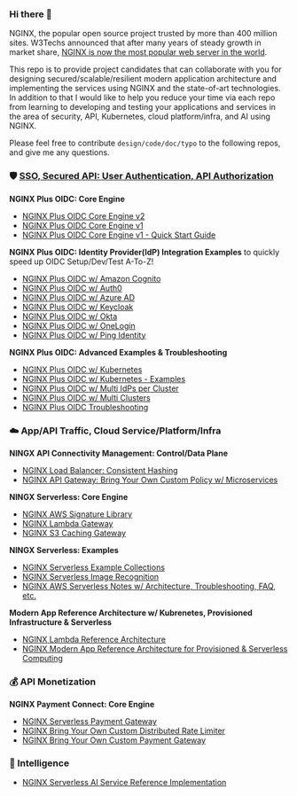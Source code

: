 ### Hi there 👋
NGINX, the popular open source project trusted by more than 400 million sites. W3Techs announced that after many years of steady growth in market share, [NGINX is now the most popular web server in the world](https://www.nginx.com/blog/now-worlds-1-web-server-nginx-looks-forward-to-even-brighter-future/).

This repo is to provide project candidates that can collaborate with you for designing secured/scalable/resilient modern application architecture and implementing the services using NGINX and the state-of-art technologies. In addition to that I would like to help you reduce your time via each repo from learning to developing and testing your applications and services in the area of security, API, Kubernetes, cloud platform/infra, and AI using NGINX.

Please feel free to contribute `design/code/doc/typo` to the following repos, and give me any questions.


### 🛡️ [SSO, Secured API: User Authentication, API Authorization](https://github.com/nginx-openid-connect)

**NGINX Plus OIDC: Core Engine**
- [NGINX Plus OIDC Core Engine v2](https://github.com/nginx-openid-connect/nginx-oidc-core)
- [NGINX Plus OIDC Core Engine v1](https://github.com/nginx-openid-connect/nginx-oidc-core-v1)
- [NGINX Plus OIDC Core Engine v1 - Quick Start Guide](https://github.com/nginx-openid-connect/nginx-oidc-examples/blob/main/001-oidc-local-test)

**NGINX Plus OIDC: Identity Provider(IdP) Integration Examples** to quickly speed up OIDC Setup/Dev/Test A-To-Z!
- [NGINX Plus OIDC w/ Amazon Cognito](https://github.com/nginx-openid-connect/nginx-oidc-amazon-cognito)
- [NGINX Plus OIDC w/ Auth0](https://github.com/nginx-openid-connect/nginx-oidc-auth0)
- [NGINX Plus OIDC w/ Azure AD](https://github.com/nginx-openid-connect/nginx-oidc-azure-ad)
- [NGINX Plus OIDC w/ Keycloak](https://github.com/nginx-openid-connect/nginx-oidc-keycloak)
- [NGINX Plus OIDC w/ Okta](https://github.com/nginx-openid-connect/nginx-oidc-okta)
- [NGINX Plus OIDC w/ OneLogin](https://github.com/nginx-openid-connect/nginx-oidc-onelogin)
- [NGINX Plus OIDC w/ Ping Identity](https://github.com/nginx-openid-connect/nginx-oidc-ping-identity)

**NGINX Plus OIDC: Advanced Examples & Troubleshooting**
- [NGINX Plus OIDC w/ Kubernetes](https://github.com/nginx-openid-connect/nginx-oidc-kubernetes)
- [NGINX Plus OIDC w/ Kubernetes - Examples](https://github.com/nginx-openid-connect/nginx-oidc-k8s-examples)
- [NGINX Plus OIDC w/ Multi IdPs per Cluster](https://github.com/nginx-openid-connect/nginx-oidc-multi-idps)
- [NGINX Plus OIDC w/ Multi Clusters](https://github.com/nginx-openid-connect/nginx-oidc-multi-clusters)
- [NGINX Plus OIDC Troubleshooting](https://github.com/nginx-openid-connect/nginx-oidc-troubleshooting)

### ☁️ App/API Traffic, Cloud Service/Platform/Infra

**NINGX API Connectivity Management: Control/Data Plane**
- [NGINX Load Balancer: Consistent Hashing](https://github.com/shawnginx/nginx-consistent-hash)
- [NGINX API Gateway: Bring Your Own Custom Policy w/ Microservices](https://github.com/nginx-byop)

**NINGX Serverless: Core Engine**
- [NGINX AWS Signature Library](https://github.com/nginx-serverless/nginx-aws-signature)
- [NGINX Lambda Gateway](https://github.com/nginx-serverless/nginx-lambda-gateway)
- [NGINX S3 Caching Gateway](https://github.com/nginx-serverless/nginx-s3-gateway)

**NINGX Serverless: Examples**
- [NGINX Serverless Example Collections](https://github.com/nginx-serverless/nginx-serverless-examples)
- [NGINX Serverless Image Recognition](https://github.com/nginx-ai/nginx-serverless-image-recognition)
- [NGINX AWS Serverless Notes w/ Architecture, Troubleshooting, FAQ, etc.](https://github.com/nginx-serverless/nginx-aws-serverless-notes)

**Modern App Reference Architecture w/ Kubrenetes, Provisioned Infrastructure & Serverless**
- [NGINX Lambda Reference Architecture](https://github.com/nginx-serverless/nginx-lambda-reference-architecture)
- [NGINX Modern App Reference Architecture for Provisioned & Serverless Computing](https://github.com/nginx-serverless/kic-serverless-reference-architectures)


### 💰 API Monetization

**NGINX Payment Connect: Core Engine**
- [NGINX Serverless Payment Gateway](https://github.com/nginx-payment-connect/nginx-serverless-payment)
- [NGINX Bring Your Own Custom Distributed Rate Limiter](https://github.com/nginx-payment-connect/nginx-byo-rate-limit)
- [NGINX Bring Your Own Custom Payment Gateway](https://github.com/nginx-payment-connect/nginx-byo-pay)

### 🧠 Intelligence
- [NGINX Serverless AI Service Reference Implementation](https://github.com/nginx-ai)


<!--
**shawnhankim/shawnhankim** is a ✨ _special_ ✨ repository because its `README.md` (this file) appears on your GitHub profile.

Here are some ideas to get you started:

- 🔭 I’m currently working on ...
- 🌱 I’m currently learning ...
- 👯 I’m looking to collaborate on ...
- 🤔 I’m looking for help with ...
- 💬 Ask me about ...
- 📫 How to reach me: ...
- 😄 Pronouns: ...
- ⚡ Fun fact: ...
-->

